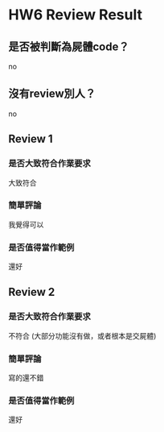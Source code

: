 



# HW6 Review Result

## 是否被判斷為屍體code？


no
## 沒有review別人？


no
## Review 1

### 是否大致符合作業要求


大致符合
### 簡單評論


我覺得可以
### 是否值得當作範例


還好
## Review 2

### 是否大致符合作業要求


不符合 (大部分功能沒有做，或者根本是交屍體)
### 簡單評論


寫的還不錯
### 是否值得當作範例


還好